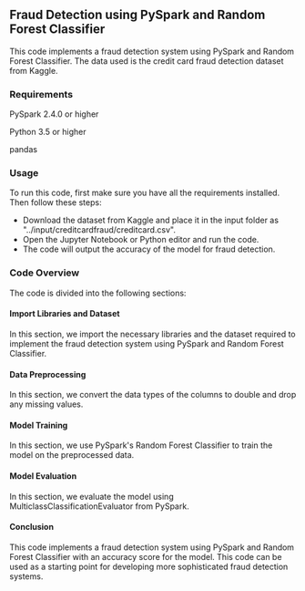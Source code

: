 ## Fraud Detection using PySpark and Random Forest Classifier
This code implements a fraud detection system using PySpark and Random Forest Classifier. The data used is the credit card fraud detection dataset from Kaggle.

### Requirements
PySpark 2.4.0 or higher

Python 3.5 or higher

pandas

### Usage
To run this code, first make sure you have all the requirements installed. Then follow these steps:

- Download the dataset from Kaggle and place it in the input folder as "../input/creditcardfraud/creditcard.csv".
- Open the Jupyter Notebook or Python editor and run the code.
- The code will output the accuracy of the model for fraud detection.
### Code Overview
The code is divided into the following sections:

#### Import Libraries and Dataset
In this section, we import the necessary libraries and the dataset required to implement the fraud detection system using PySpark and Random Forest Classifier.

#### Data Preprocessing
In this section, we convert the data types of the columns to double and drop any missing values.

#### Model Training
In this section, we use PySpark's Random Forest Classifier to train the model on the preprocessed data.

#### Model Evaluation
In this section, we evaluate the model using MulticlassClassificationEvaluator from PySpark.

#### Conclusion
This code implements a fraud detection system using PySpark and Random Forest Classifier with an accuracy score for the model. This code can be used as a starting point for developing more sophisticated fraud detection systems.
